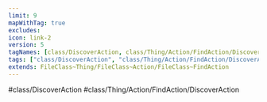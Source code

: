 ```yaml
---
limit: 9
mapWithTag: true
excludes:
icon: link-2
version: 5
tagNames: [class/DiscoverAction, class/Thing/Action/FindAction/DiscoverAction, schema-org/DiscoverAction]
tags: ["class/DiscoverAction", "class/Thing/Action/FindAction/DiscoverAction"]
extends: FileClass~Thing/FileClass~Action/FileClass~FindAction
---
```


#class/DiscoverAction
#class/Thing/Action/FindAction/DiscoverAction

